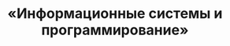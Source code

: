 ---
title: «Информационные системы и программирование»
organization: Пермский химико-технологический техникум
organizationUrl: https://phtt.ru/
location: Пермь, РФ
start: 1997-09-01
end: 1999-06-25
---